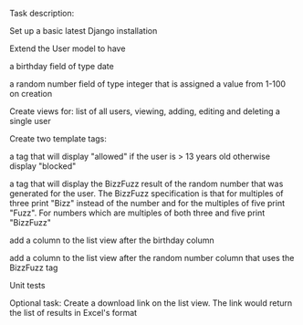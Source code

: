 Task description:

Set up a basic latest Django installation

 Extend the User model to have

a birthday field of type date

a random number field of type integer that is assigned a value from 1-100 on creation

 Create views for: list of all users, viewing, adding, editing and deleting a single user

 Create two template tags:

a tag that will display "allowed" if the user is > 13 years old otherwise display "blocked"

a tag that will display the BizzFuzz result of the random number that was generated for the user. The BizzFuzz specification is that for multiples of three print "Bizz" instead of the number and for the multiples of five print "Fuzz". For numbers which are multiples of both three and five print "BizzFuzz"

add a column to the list view after the birthday column 

add a column to the list view after the random number column that uses the BizzFuzz tag

 Unit tests

 Optional task: Create a download link on the list view. The link would return the list of results in Excel's format
